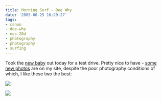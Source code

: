 ```yaml
---
title: Morning Surf - Dee Why
date: '2005-06-25 16:29:27'
tags:
- canon
- dee-why
- eos-20d
- photography
- photography
- surfing
---
```


Took the <a href="http://euphemize.net/archives/20050624/new-babies-canon-eos-20d-battery-grip/">new baby</a> out today for a test drive. Pretty nice to have - <a href="http://euphemize.net/photography/gallery/32/4/">some new photos</a> are on my site, despite the poor photography conditions of which, I like these two the best:

<a href="http://euphemize.net/photography/gallery/32/4/file/1436/"><img src="http://euphemize.net/img/user/IMG_0034_thumb.jpg" /></a>

<a href="http://euphemize.net/photography/gallery/32/4/file/1437/"><img src="http://euphemize.net/img/user/IMG_0035_thumb.jpg" /></a>
